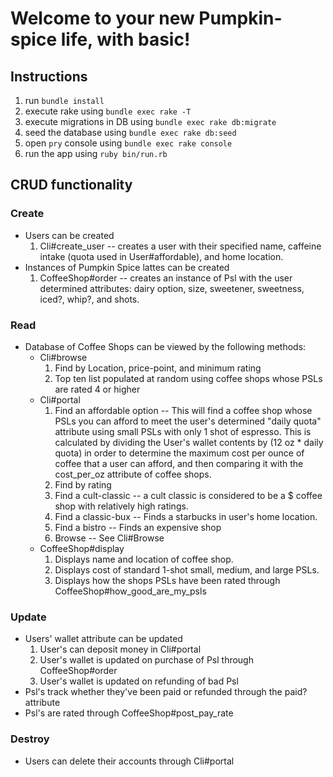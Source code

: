 # Welcome to your new Pumpkin-spice life, with basic!

## Instructions

1. run `bundle install`
2. execute rake using `bundle exec rake -T`
3. execute migrations in DB using `bundle exec rake db:migrate`
4. seed the database using `bundle exec rake db:seed`
5. open `pry` console using `bundle exec rake console`
6. run the app using `ruby bin/run.rb`

## CRUD functionality

### Create

* Users can be created
  1. Cli#create_user -- creates a user with their specified name, caffeine intake (quota used in User#affordable), and home location.
* Instances of Pumpkin Spice lattes can be created
  1. CoffeeShop#order -- creates an instance of Psl with the user determined attributes: dairy option, size, sweetener, sweetness, iced?, whip?, and shots.

### Read

* Database of Coffee Shops can be viewed by the following methods:
  * Cli#browse
    1. Find by Location, price-point, and minimum rating
    2. Top ten list populated at random using coffee shops whose PSLs are rated 4 or higher
  * Cli#portal
    1. Find an affordable option -- This will find a coffee shop whose PSLs you can afford to meet the user's determined "daily quota" attribute using small PSLs with only 1 shot of espresso. This is calculated by dividing the User's wallet contents by (12 oz * daily quota) in order to determine the maximum cost per ounce of coffee that a user can afford, and then comparing it with the cost_per_oz attribute of coffee shops.
    2. Find by rating
    3. Find a cult-classic -- a cult classic is considered to be a $ coffee shop with relatively high ratings.
    4. Find a classic-bux -- Finds a starbucks in user's home location.
    5. Find a bistro -- Finds an expensive shop
    6. Browse -- See Cli#Browse
  * CoffeeShop#display
    1. Displays name and location of coffee shop.
    2. Displays cost of standard 1-shot small, medium, and large PSLs.
    3. Displays how the shops PSLs have been rated through CoffeeShop#how_good_are_my_psls

### Update

  * Users' wallet attribute can be updated
    1. User's can deposit money in Cli#portal
    2. User's wallet is updated on purchase of Psl through CoffeeShop#order
    3. User's wallet is updated on refunding of bad Psl
  * Psl's track whether they've been paid or refunded through the paid? attribute
  * Psl's are rated through CoffeeShop#post_pay_rate
  

### Destroy

  * Users can delete their accounts through Cli#portal